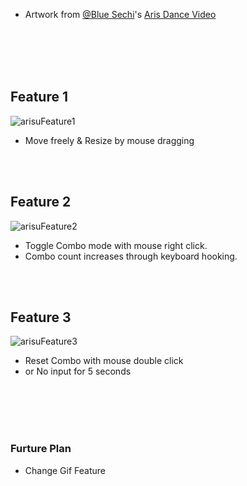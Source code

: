 <br></br>
 * Artwork from [@Blue Sechi](https://x.com/sechihyeo)'s [Aris Dance Video](https://youtu.be/T9F1Wk8DQdg?si=5ECN2Ge3BK0W9hSC)


<br></br><br></br>
## Feature 1
![arisuFeature1](https://github.com/user-attachments/assets/bb1d13d9-6551-4662-997d-463c24d0c669)

* Move freely & Resize by mouse dragging

  
<br></br>
## Feature 2
![arisuFeature2](https://github.com/user-attachments/assets/a27d0a7b-20a5-4eab-b52d-309dbd9b1564)

* Toggle Combo mode with mouse right click.
* Combo count increases through keyboard hooking.



<br></br>
## Feature 3
![arisuFeature3](https://github.com/user-attachments/assets/4e26b96b-3266-4c96-8e40-36ce6f7d63cc)

* Reset Combo with mouse double click
* or No input for 5 seconds

<br></br>
<br></br>
### Furture Plan

* Change Gif Feature
